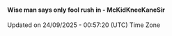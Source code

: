 #### Wise man says only fool rush in - McKidKneeKaneSir
Updated on 24/09/2025 - 00:57:20 (UTC) Time Zone
